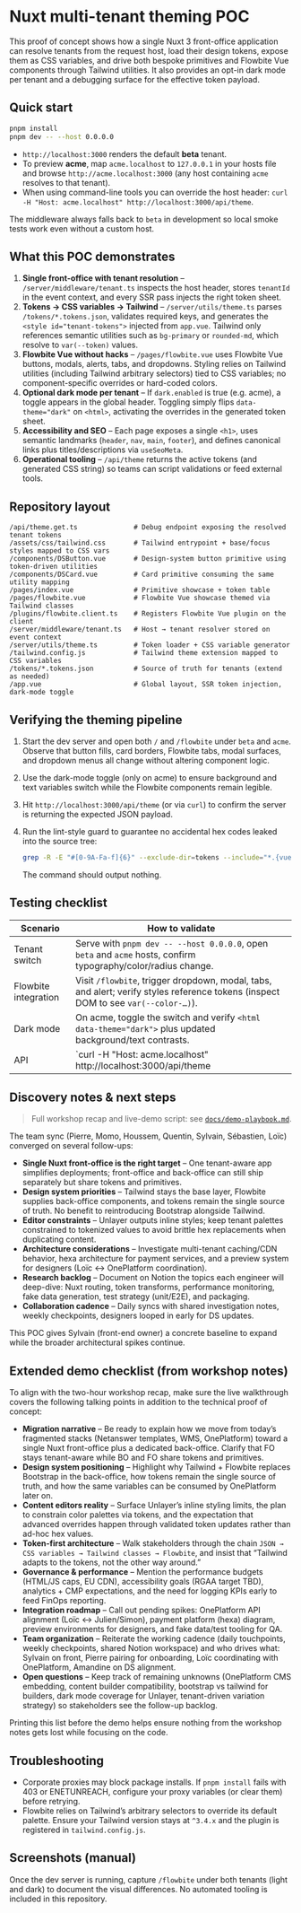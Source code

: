 # Nuxt multi-tenant theming POC

This proof of concept shows how a single Nuxt 3 front-office application can resolve tenants from the request host, load their design tokens, expose them as CSS variables, and drive both bespoke primitives and Flowbite Vue components through Tailwind utilities. It also provides an opt-in dark mode per tenant and a debugging surface for the effective token payload.

## Quick start

```bash
pnpm install
pnpm dev -- --host 0.0.0.0
```

* `http://localhost:3000` renders the default **beta** tenant.
* To preview **acme**, map `acme.localhost` to `127.0.0.1` in your hosts file and browse `http://acme.localhost:3000` (any host containing `acme` resolves to that tenant).
* When using command-line tools you can override the host header: `curl -H "Host: acme.localhost" http://localhost:3000/api/theme`.

The middleware always falls back to `beta` in development so local smoke tests work even without a custom host.

## What this POC demonstrates

1. **Single front-office with tenant resolution** – `/server/middleware/tenant.ts` inspects the host header, stores `tenantId` in the event context, and every SSR pass injects the right token sheet.
2. **Tokens → CSS variables → Tailwind** – `/server/utils/theme.ts` parses `/tokens/*.tokens.json`, validates required keys, and generates the `<style id="tenant-tokens">` injected from `app.vue`. Tailwind only references semantic utilities such as `bg-primary` or `rounded-md`, which resolve to `var(--token)` values.
3. **Flowbite Vue without hacks** – `/pages/flowbite.vue` uses Flowbite Vue buttons, modals, alerts, tabs, and dropdowns. Styling relies on Tailwind utilities (including Tailwind arbitrary selectors) tied to CSS variables; no component-specific overrides or hard-coded colors.
4. **Optional dark mode per tenant** – If `dark.enabled` is true (e.g. acme), a toggle appears in the global header. Toggling simply flips `data-theme="dark"` on `<html>`, activating the overrides in the generated token sheet.
5. **Accessibility and SEO** – Each page exposes a single `<h1>`, uses semantic landmarks (`header`, `nav`, `main`, `footer`), and defines canonical links plus titles/descriptions via `useSeoMeta`.
6. **Operational tooling** – `/api/theme` returns the active tokens (and generated CSS string) so teams can script validations or feed external tools.

## Repository layout

```
/api/theme.get.ts              # Debug endpoint exposing the resolved tenant tokens
/assets/css/tailwind.css       # Tailwind entrypoint + base/focus styles mapped to CSS vars
/components/DSButton.vue       # Design-system button primitive using token-driven utilities
/components/DSCard.vue         # Card primitive consuming the same utility mapping
/pages/index.vue               # Primitive showcase + token table
/pages/flowbite.vue            # Flowbite Vue showcase themed via Tailwind classes
/plugins/flowbite.client.ts    # Registers Flowbite Vue plugin on the client
/server/middleware/tenant.ts   # Host → tenant resolver stored on event context
/server/utils/theme.ts         # Token loader + CSS variable generator
/tailwind.config.js            # Tailwind theme extension mapped to CSS variables
/tokens/*.tokens.json          # Source of truth for tenants (extend as needed)
/app.vue                       # Global layout, SSR token injection, dark-mode toggle
```

## Verifying the theming pipeline

1. Start the dev server and open both `/` and `/flowbite` under `beta` and `acme`. Observe that button fills, card borders, Flowbite tabs, modal surfaces, and dropdown menus all change without altering component logic.
2. Use the dark-mode toggle (only on acme) to ensure background and text variables switch while the Flowbite components remain legible.
3. Hit `http://localhost:3000/api/theme` (or via `curl`) to confirm the server is returning the expected JSON payload.
4. Run the lint-style guard to guarantee no accidental hex codes leaked into the source tree:

   ```bash
   grep -R -E "#[0-9A-Fa-f]{6}" --exclude-dir=tokens --include="*.{vue,js,ts,css}" .
   ```

   The command should output nothing.

## Testing checklist

| Scenario | How to validate |
| --- | --- |
| Tenant switch | Serve with `pnpm dev -- --host 0.0.0.0`, open `beta` and `acme` hosts, confirm typography/color/radius change. |
| Flowbite integration | Visit `/flowbite`, trigger dropdown, modal, tabs, and alert; verify styles reference tokens (inspect DOM to see `var(--color-…)`). |
| Dark mode | On acme, toggle the switch and verify `<html data-theme="dark">` plus updated background/text contrasts. |
| API | `curl -H "Host: acme.localhost" http://localhost:3000/api/theme | jq` to inspect resolved tokens. |

## Discovery notes & next steps

> Full workshop recap and live-demo script: see [`docs/demo-playbook.md`](./docs/demo-playbook.md).

The team sync (Pierre, Momo, Houssem, Quentin, Sylvain, Sébastien, Loïc) converged on several follow-ups:

* **Single Nuxt front-office is the right target** – One tenant-aware app simplifies deployments; front-office and back-office can still ship separately but share tokens and primitives.
* **Design system priorities** – Tailwind stays the base layer, Flowbite supplies back-office components, and tokens remain the single source of truth. No benefit to reintroducing Bootstrap alongside Tailwind.
* **Editor constraints** – Unlayer outputs inline styles; keep tenant palettes constrained to tokenized values to avoid brittle hex replacements when duplicating content.
* **Architecture considerations** – Investigate multi-tenant caching/CDN behavior, hexa architecture for payment services, and a preview system for designers (Loïc ↔ OnePlatform coordination).
* **Research backlog** – Document on Notion the topics each engineer will deep-dive: Nuxt routing, token transforms, performance monitoring, fake data generation, test strategy (unit/E2E), and packaging.
* **Collaboration cadence** – Daily syncs with shared investigation notes, weekly checkpoints, designers looped in early for DS updates.

This POC gives Sylvain (front-end owner) a concrete baseline to expand while the broader architectural spikes continue.

## Extended demo checklist (from workshop notes)

To align with the two-hour workshop recap, make sure the live walkthrough covers the following talking points in addition to the technical proof of concept:

* **Migration narrative** – Be ready to explain how we move from today’s fragmented stacks (Netanswer templates, WMS, OnePlatform) toward a single Nuxt front-office plus a dedicated back-office. Clarify that FO stays tenant-aware while BO and FO share tokens and primitives.
* **Design system positioning** – Highlight why Tailwind + Flowbite replaces Bootstrap in the back-office, how tokens remain the single source of truth, and how the same variables can be consumed by OnePlatform later on.
* **Content editors reality** – Surface Unlayer’s inline styling limits, the plan to constrain color palettes via tokens, and the expectation that advanced overrides happen through validated token updates rather than ad-hoc hex values.
* **Token-first architecture** – Walk stakeholders through the chain `JSON → CSS variables → Tailwind classes → Flowbite`, and insist that “Tailwind adapts to the tokens, not the other way around.”
* **Governance & performance** – Mention the performance budgets (HTML/JS caps, EU CDN), accessibility goals (RGAA target TBD), analytics + CMP expectations, and the need for logging KPIs early to feed FinOps reporting.
* **Integration roadmap** – Call out pending spikes: OnePlatform API alignment (Loïc ↔ Julien/Simon), payment platform (hexa) diagram, preview environments for designers, and fake data/test tooling for QA.
* **Team organization** – Reiterate the working cadence (daily touchpoints, weekly checkpoints, shared Notion workspace) and who drives what: Sylvain on front, Pierre pairing for onboarding, Loïc coordinating with OnePlatform, Amandine on DS alignment.
* **Open questions** – Keep track of remaining unknowns (OnePlatform CMS embedding, content builder compatibility, bootstrap vs tailwind for builders, dark mode coverage for Unlayer, tenant-driven variation strategy) so stakeholders see the follow-up backlog.

Printing this list before the demo helps ensure nothing from the workshop notes gets lost while focusing on the code.

## Troubleshooting

* Corporate proxies may block package installs. If `pnpm install` fails with 403 or ENETUNREACH, configure your proxy variables (or clear them) before retrying.
* Flowbite relies on Tailwind’s arbitrary selectors to override its default palette. Ensure your Tailwind version stays at `^3.4.x` and the plugin is registered in `tailwind.config.js`.

## Screenshots (manual)

Once the dev server is running, capture `/flowbite` under both tenants (light and dark) to document the visual differences. No automated tooling is included in this repository.
